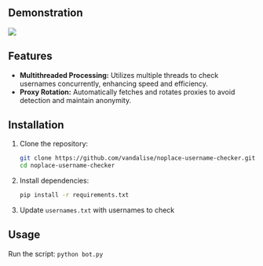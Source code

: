 ## Demonstration
<img src=https://i.gyazo.com/dc40cad12e984916ed90d4f70f94e7f9.gif>

## Features

- **Multithreaded Processing:** Utilizes multiple threads to check usernames concurrently, enhancing speed and efficiency.
- **Proxy Rotation:** Automatically fetches and rotates proxies to avoid detection and maintain anonymity.

## Installation

1. Clone the repository:

   ```bash
   git clone https://github.com/vandalise/noplace-username-checker.git
   cd noplace-username-checker
   ```
2. Install dependencies:
    ```bash
    pip install -r requirements.txt
    ```

3. Update ``usernames.txt`` with usernames to check

## Usage
Run the script:
    ```
    python bot.py
    ```
